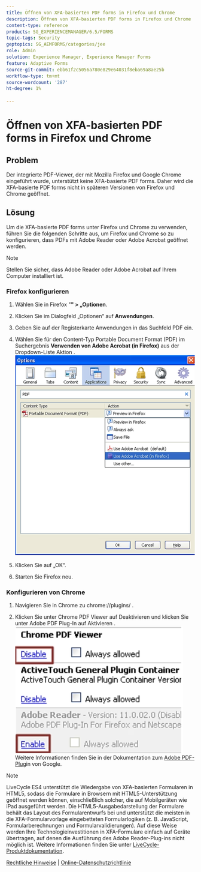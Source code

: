 ```yaml
---
title: Öffnen von XFA-basierten PDF forms in Firefox und Chrome
description: Öffnen von XFA-basierten PDF forms in Firefox und Chrome
content-type: reference
products: SG_EXPERIENCEMANAGER/6.5/FORMS
topic-tags: Security
geptopics: SG_AEMFORMS/categories/jee
role: Admin
solution: Experience Manager, Experience Manager Forms
feature: Adaptive Forms
source-git-commit: ebb61f2c5056a780e829e64031f8eba69a8ae25b
workflow-type: tm+mt
source-wordcount: '287'
ht-degree: 1%

---
```


# Öffnen von XFA-basierten PDF forms in Firefox und Chrome

## Problem

Der integrierte PDF-Viewer, der mit Mozilla Firefox und Google Chrome eingeführt wurde, unterstützt keine XFA-basierte PDF forms. Daher wird die XFA-basierte PDF forms nicht in späteren Versionen von Firefox und Chrome geöffnet.

## Lösung

Um die XFA-basierte PDF forms unter Firefox und Chrome zu verwenden, führen Sie die folgenden Schritte aus, um Firefox und Chrome so zu konfigurieren, dass PDFs mit Adobe Reader oder Adobe Acrobat geöffnet werden.

>[!NOTE]
> 
> Stellen Sie sicher, dass Adobe Reader oder Adobe Acrobat auf Ihrem Computer installiert ist.

### Firefox konfigurieren

1. Wählen Sie in Firefox &quot;**&quot; > „Optionen**.

1. Klicken Sie im Dialogfeld „Optionen“ auf **Anwendungen**.

1. Geben Sie auf der Registerkarte Anwendungen in das Suchfeld PDF ein.

1. Wählen Sie für den Content-Typ Portable Document Format (PDF) im Suchergebnis **Verwenden von Adobe Acrobat (in Firefox)** aus der Dropdown-Liste Aktion .
   ![use-adobe-acrobat](/help/forms/using/assets/use-adobe-acrobat.png)
1. Klicken Sie auf „OK“.

1. Starten Sie Firefox neu.

### Konfigurieren von Chrome

1. Navigieren Sie in Chrome zu chrome://plugins/ .

1. Klicken Sie unter Chrome PDF Viewer auf Deaktivieren und klicken Sie unter Adobe PDF Plug-In auf Aktivieren .
   ![chrome-pdf-viewer](/help/forms/using/assets/chrome-image.png)
Weitere Informationen finden Sie in der Dokumentation zum [Adobe PDF-Plug](https://support.google.com/chrome/?hl=en&amp;visit_id=638803785294106945-2276548125&amp;rd=4&amp;topic=3421431#topic=7439538)in von Google.

>[!NOTE]
> 
> LiveCycle ES4 unterstützt die Wiedergabe von XFA-basierten Formularen in HTML5, sodass die Formulare in Browsern mit HTML5-Unterstützung geöffnet werden können, einschließlich solcher, die auf Mobilgeräten wie iPad ausgeführt werden. Die HTML5-Ausgabedarstellung der Formulare behält das Layout des Formularentwurfs bei und unterstützt die meisten in die XFA-Formularvorlage eingebetteten Formularlogiken (z. B. JavaScript, Formularberechnungen und Formularvalidierungen). Auf diese Weise werden Ihre Technologieinvestitionen in XFA-Formulare einfach auf Geräte übertragen, auf denen die Ausführung des Adobe Reader-Plug-ins nicht möglich ist.
>Weitere Informationen finden Sie unter [LiveCycle-Produktdokumentation](https://business.adobe.com/products/experience-manager/forms/aem-forms.html).

[Rechtliche Hinweise](https://chl-author-preview.corp.adobe.com/content/help/en/legal/legal-notices.html)    |    [Online-Datenschutzrichtlinie](https://www.adobe.com/de/privacy.html)